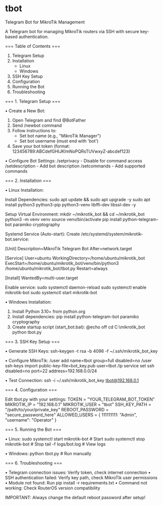 # tbot
Telegram Bot for MikroTik Management

A Telegram bot for managing MikroTik routers via SSH with secure key-based authentication.

=== Table of Contents ===
1. Telegram Setup
2. Installation
   - Linux
   - Windows
3. SSH Key Setup
4. Configuration
5. Running the Bot
6. Troubleshooting

=== 1. Telegram Setup ===

• Create a New Bot:
  1. Open Telegram and find @BotFather
  2. Send /newbot command
  3. Follow instructions to:
     - Set bot name (e.g., "MikroTik Manager")
     - Set bot username (must end with 'bot')
  4. Save your bot token (format: 123456789:ABCdefGHIJKlmNoPQRsTUVwxyZ-abcdef123)

• Configure Bot Settings:
  /setprivacy - Disable for command access
  /setdescription - Add bot description
  /setcommands - Add supported commands
  
=== 2. Installation ===

• Linux Installation:
  
  Install Dependencies:
  sudo apt update && sudo apt upgrade -y
  sudo apt install python3 python3-pip python3-venv libffi-dev libssl-dev -y

  Setup Virtual Environment:
  mkdir ~/mikrotik_bot && cd ~/mikrotik_bot
  python3 -m venv venv
  source venv/bin/activate
  pip install python-telegram-bot paramiko cryptography

  Systemd Service (Auto-start):
  Create /etc/systemd/system/mikrotik-bot.service:

  [Unit]
  Description=MikroTik Telegram Bot
  After=network.target

  [Service]
  User=ubuntu
  WorkingDirectory=/home/ubuntu/mikrotik_bot
  ExecStart=/home/ubuntu/mikrotik_bot/venv/bin/python3 /home/ubuntu/mikrotik_bot/tbot.py
  Restart=always

  [Install]
  WantedBy=multi-user.target

  Enable service:
  sudo systemctl daemon-reload
  sudo systemctl enable mikrotik-bot
  sudo systemctl start mikrotik-bot

• Windows Installation:
  1. Install Python 3.10+ from python.org
  2. Install dependencies:
     pip install python-telegram-bot paramiko cryptography
  3. Create startup script (start_bot.bat):
     @echo off
     cd C:\mikrotik_bot
     python tbot.py

=== 3. SSH Key Setup ===

• Generate SSH Keys:
  ssh-keygen -t rsa -b 4096 -f ~/.ssh/mikrotik_bot_key

• Configure MikroTik:
  /user add name=tbot group=full disabled=no
  /user ssh-keys import public-key-file=bot_key.pub user=tbot
  /ip service set ssh disabled=no port=22 address=192.168.0.0/24

• Test Connection:
  ssh -i ~/.ssh/mikrotik_bot_key tbot@192.168.0.1

=== 4. Configuration ===

Edit tbot.py with your settings:
TOKEN = "YOUR_TELEGRAM_BOT_TOKEN"
MIKROTIK_IP = "192.168.0.1"
MIKROTIK_USER = "tbot"
SSH_KEY_PATH = "/path/to/your/private_key"
REBOOT_PASSWORD = "secure_password_here"
ALLOWED_USERS = {
    111111111: "Admin",
    "username": "Operator"
}

=== 5. Running the Bot ===

• Linux:
  sudo systemctl start mikrotik-bot  # Start
  sudo systemctl stop mikrotik-bot   # Stop
  tail -f logs/bot.log              # View logs

• Windows:
  python tbot.py  # Run manually

=== 6. Troubleshooting ===

• Telegram connection issues: Verify token, check internet connection
• SSH authentication failed: Verify key path, check MikroTik user permissions
• Module not found: Run pip install -r requirements.txt
• Command not working: Check RouterOS version compatibility

IMPORTANT: Always change the default reboot password after setup!

